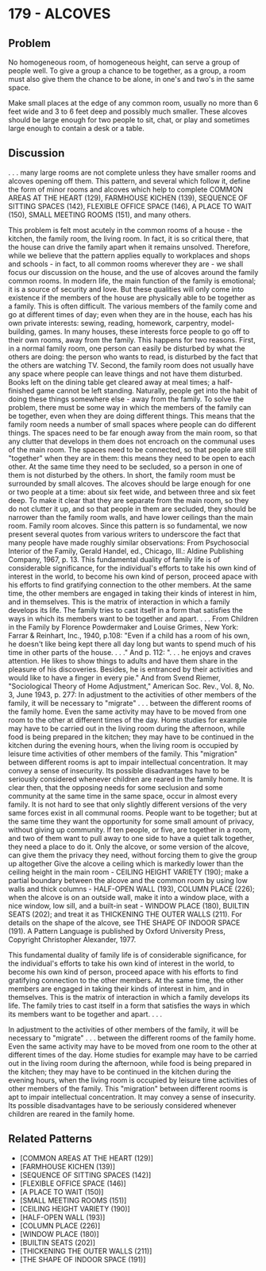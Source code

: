 # 179 - ALCOVES

## Problem

No homogeneous room, of homogeneous height, can serve a group of people well. To give a group a chance to be together, as a group, a room must also give them the chance to be alone, in one's and two's in the same space.

Make small places at the edge of any common room, usually no more than 6 feet wide and 3 to 6 feet deep and possibly much smaller. These alcoves should be large enough for two people to sit, chat, or play and sometimes large enough to contain a desk or a table.

## Discussion

. . . many large rooms are not complete unless they have smaller rooms and alcoves opening off them. This pattern, and several which follow it, define the form of minor rooms and alcoves which help to complete COMMON AREAS AT THE HEART (129), FARMHOUSE KICHEN (139), SEQUENCE OF SITTING SPACES (142), FLEXIBLE OFFICE SPACE (146), A PLACE TO WAIT (150), SMALL MEETING ROOMS (151), and many others.

This problem is felt most acutely in the common rooms of a house - the kitchen, the family room, the living room. In fact, it is so critical there, that the house can drive the family apart when it remains unsolved. Therefore, while we believe that the pattern applies equally to workplaces and shops and schools - in fact, to all common rooms wherever they are - we shall focus our discussion on the house, and the use of alcoves around the family common rooms. In modern life, the main function of the family is emotional; it is a source of security and love. But these qualities will only come into existence if the members of the house are physically able to be together as a family. This is often difficult. The various members of the family come and go at different times of day; even when they are in the house, each has his own private interests: sewing, reading, homework, carpentry, model-building, games. In many houses, these interests force people to go off to their own rooms, away from the family. This happens for two reasons. First, in a normal family room, one person can easily be disturbed by what the others are doing: the person who wants to read, is disturbed by the fact that the others are watching TV. Second, the family room does not usually have any space where people can leave things and not have them disturbed. Books left on the dining table get cleared away at meal times; a half-finished game cannot be left standing. Naturally, people get into the habit of doing these things somewhere else - away from the family. To solve the problem, there must be some way in which the members of the family can be together, even when they are doing different things. This means that the family room needs a number of small spaces where people can do different things. The spaces need to be far enough away from the main room, so that any clutter that develops in them does not encroach on the communal uses of the main room. The spaces need to be connected, so that people are still "together" when they are in them: this means they need to be open to each other. At the same time they need to be secluded, so a person in one of them is not disturbed by the others. In short, the family room must be surrounded by small alcoves. The alcoves should be large enough for one or two people at a time: about six feet wide, and between three and six feet deep. To make it clear that they are separate from the main room, so they do not clutter it up, and so that people in them are secluded, they should be narrower than the family room walls, and have lower ceilings than the main room. Family room alcoves. Since this pattern is so fundamental, we now present several quotes from various writers to underscore the fact that many people have made roughly similar observations: From Psychosocial Interior of the Family, Gerald Handel, ed., Chicago, Ill.: Aldine Publishing Company, 1967, p. 13. This fundamental duality of family life is of considerable significance, for the individual's efforts to take his own kind of interest in the world, to become his own kind of person, proceed apace with his efforts to find gratifying connection to the other members. At the same time, the other members are engaged in taking their kinds of interest in him, and in themselves. This is the matrix of interaction in which a family develops its life. The family tries to cast itself in a form that satisfies the ways in which its members want to be together and apart. . . . From Children in the Family by Florence Powdermaker and Louise Grimes, New York: Farrar & Reinhart, Inc., 1940, p.108: "Even if a child has a room of his own, he doesn't like being kept there all day long but wants to spend much of his time in other parts of the house. . . ." And p. 112: ". . . he enjoys and craves attention. He likes to show things to adults and have them share in the pleasure of his discoveries. Besides, he is entranced by their activities and would like to have a finger in every pie." And from Svend Riemer, "Sociological Theory of Home Adjustment," American Soc. Rev., Vol. 8, No. 3, June 1943, p. 277: In adjustment to the activities of other members of the family, it will be necessary to "migrate" . . . between the different rooms of the family home. Even the same activity may have to be moved from one room to the other at different times of the day. Home studies for example may have to be carried out in the living room during the afternoon, while food is being prepared in the kitchen; they may have to be continued in the kitchen during the evening hours, when the living room is occupied by leisure time activities of other members of the family. This "migration" between different rooms is apt to impair intellectual concentration. It may convey a sense of insecurity. Its possible disadvantages have to be seriously considered whenever children are reared in the family home. It is clear then, that the opposing needs for some seclusion and some community at the same time in the same space, occur in almost every family. It is not hard to see that only slightly different versions of the very same forces exist in all communal rooms. People want to be together; but at the same time they want the opportunity for some small amount of privacy, without giving up community. If ten people, or five, are together in a room, and two of them want to pull away to one side to have a quiet talk together, they need a place to do it. Only the alcove, or some version of the alcove, can give them the privacy they need, without forcing them to give the group up altogether Give the alcove a ceiling which is markedly lower than the ceiling height in the main room - CEILING HEIGHT VARIETY (190); make a partial boundary between the alcove and the common room by using low walls and thick columns - HALF-OPEN WALL (193), COLUMN PLACE (226); when the alcove is on an outside wall, make it into a window place, with a nice window, low sill, and a built-in seat - WINDOW PLACE (180), BUILTIN SEATS (202); and treat it as THICKENING THE OUTER WALLS (211). For details on the shape of the alcove, see THE SHAPE OF INDOOR SPACE (191). A Pattern Language is published by Oxford University Press, Copyright Christopher Alexander, 1977.

This fundamental duality of family life is of considerable significance, for the individual's efforts to take his own kind of interest in the world, to become his own kind of person, proceed apace with his efforts to find gratifying connection to the other members. At the same time, the other members are engaged in taking their kinds of interest in him, and in themselves. This is the matrix of interaction in which a family develops its life. The family tries to cast itself in a form that satisfies the ways in which its members want to be together and apart. . . .

In adjustment to the activities of other members of the family, it will be necessary to "migrate" . . . between the different rooms of the family home. Even the same activity may have to be moved from one room to the other at different times of the day. Home studies for example may have to be carried out in the living room during the afternoon, while food is being prepared in the kitchen; they may have to be continued in the kitchen during the evening hours, when the living room is occupied by leisure time activities of other members of the family. This "migration" between different rooms is apt to impair intellectual concentration. It may convey a sense of insecurity. Its possible disadvantages have to be seriously considered whenever children are reared in the family home.

## Related Patterns

- [COMMON AREAS AT THE HEART (129)]
- [FARMHOUSE KICHEN (139)]
- [SEQUENCE OF SITTING SPACES (142)]
- [FLEXIBLE OFFICE SPACE (146)]
- [A PLACE TO WAIT (150)]
- [SMALL MEETING ROOMS (151)]
- [CEILING HEIGHT VARIETY (190)]
- [HALF-OPEN WALL (193)]
- [COLUMN PLACE (226)]
- [WINDOW PLACE (180)]
- [BUILTIN SEATS (202)]
- [THICKENING THE OUTER WALLS (211)]
- [THE SHAPE OF INDOOR SPACE (191)]
